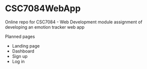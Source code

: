 # CSC7084WebApp
Online repo for CSC7084 - Web Development module assignment of developing an emotion tracker web app

Planned pages
- Landing page
- Dashboard
- Sign up
- Log in
